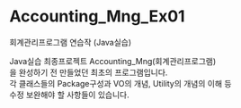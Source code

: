 # Accounting_Mng_Ex01
회계관리프로그램 연습작 (Java실습)

<p>Java실습 최종프로젝트 Accounting_Mng(회계관리프로그램)<br>을 완성하기 전 만들었던 최초의 프로그램입니다.<br>
각 클래스들의 Package구성과 VO의 개념, Utility의 개념의 이해 등<br> 수정 보완해야 할 사항들이 있습니다.</p>
